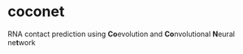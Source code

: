 # coconet
RNA contact prediction using **Co**evolution and **Co**nvolutional **N**eural ne**t**work
